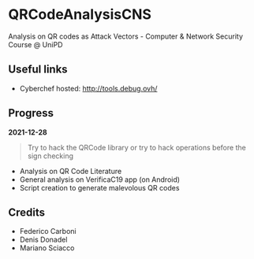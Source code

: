 # QRCodeAnalysisCNS

Analysis on QR codes as Attack Vectors - Computer &amp; Network Security Course @ UniPD


## Useful links

- Cyberchef hosted: http://tools.debug.ovh/


## Progress


**2021-12-28**

> Try to hack the QRCode library or try to hack operations before the sign checking

- Analysis on QR Code Literature
- General analysis on VerificaC19 app (on Android)
- Script creation to generate malevolous QR codes

## Credits

- Federico Carboni
- Denis Donadel
- Mariano Sciacco